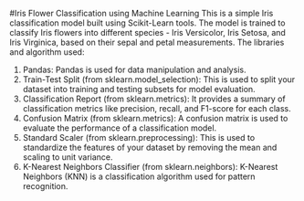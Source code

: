 #Iris Flower Classification using Machine Learning 
This is a simple Iris classification model built using Scikit-Learn tools. The model is trained to classify Iris flowers into different species - Iris Versicolor, Iris Setosa, and Iris Virginica, based on their sepal and petal measurements. The libraries and algorithm used:

1. Pandas: Pandas is used for data manipulation and analysis.
2. Train-Test Split (from sklearn.model_selection): This is used to split your dataset into training and testing subsets for model evaluation.
3. Classification Report (from sklearn.metrics): It provides a summary of classification metrics like precision, recall, and F1-score for each class.
4. Confusion Matrix (from sklearn.metrics): A confusion matrix is used to evaluate the performance of a classification model.
5. Standard Scaler (from sklearn.preprocessing): This is used to standardize the features of your dataset by removing the mean and scaling to unit variance.
6. K-Nearest Neighbors Classifier (from sklearn.neighbors): K-Nearest Neighbors (KNN) is a classification algorithm used for pattern recognition.

